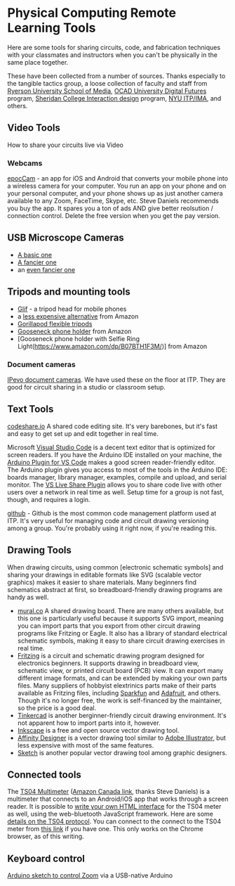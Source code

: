 # Physical Computing Remote Learning Tools

Here are some tools for sharing circuits, code, and fabrication techniques with your classmates and instructors when you can't be physically in the same place together. 

These have been collected from a number of sources. Thanks especially to the tangible tactics group, a loose collection of faculty and staff from  [Ryerson University School of Media](https://www.ryerson.ca/rta/About/), [OCAD University Digital Futures](https://www.ocadu.ca/academics/undergraduate-studies/digital-futures) program, [Sheridan College Interaction design](https://academics.sheridancollege.ca/programs/bachelor-of-interaction-design) program, [NYU ITP/IMA](https://itp.nyu.edu), and others.  

## Video Tools

How to share your circuits live via Video

### Webcams

[epocCam](https://www.kinoni.com/) - an app for iOS and Android that converts your mobile phone into a wireless camera for your computer. You run an app on your phone and on your personal computer, and your phone shows up as just another camera available to any Zoom, FaceTime, Skype, etc. Steve Daniels recommends you buy the app. It spares you a ton of ads AND give better reolsution / connection control.  Delete the free version when you get the pay version.

## USB Microscope Cameras
* [A basic one](https://www.amazon.ca/gp/product/B00XNYXQHE)
* [A fancier one](https://www.amazon.ca/STPCTOU-Wireless-Microscope-50X-1000X-Handheld/dp/B07YL3HZCB)
* an [even fancier one](https://www.amazon.ca/Jiusion-Microscope-Resolution-Magnification-Compatible/dp/B081F64YLB)


## Tripods and mounting tools

* [Glif](https://www.studioneat.com/products/glif) - a tripod head for mobile phones
* a [less expensive alternative](https://smile.amazon.com/gp/product/B072KNBV21/ref=ppx_yo_dt_b_search_asin_title?ie=UTF8&psc=1) from Amazon
* [Gorillapod flexible tripods](https://joby.com/us-en/gorillapod-flexible-camera-tripods/)
* [Gooseneck phone holder](https://www.amazon.com/Phone-Holder-Bed-Gooseneck-Mount/dp/B07PLF1KMB/) from Amazon
* [Gooseneck phone holder with Selfie Ring Light(https://www.amazon.com/dp/B07BTH1F3M/)] from Amazon




### Document cameras

[IPevo document cameras](https://www.ipevo.com/products/vz-r
). We have used these on the floor at ITP. They are good for circuit sharing in a studio or classroom setup.

## Text Tools

[codeshare.io](https://codeshare.io/) A shared code editing site. It's very barebones, but it's fast and easy to get set up and edit together in real time. 

Microsoft [Visual Studio Code](https://code.visualstudio.com/) is a decent text editor that is optimized for screen readers. If you have the Arduino IDE installed on your machine, the [Arduino Plugin for VS Code](https://marketplace.visualstudio.com/items?itemName=vsciot-vscode.vscode-arduino) makes a good screen reader-friendly editor. The Arduino plugin gives you access to most of the tools in the Arduino IDE: boards manager, library manager, examples, compile and upload, and serial monitor. The [VS Live Share Plugin](https://marketplace.visualstudio.com/items?itemName=MS-vsliveshare.vsliveshare) allows you to share code live with other users over a network in real time as well. Setup time for a group is not fast, though, and requires a login.


[github](https://github.com/) - Github is the most common code management platform used at ITP. It's very useful for managing code and circuit drawing versioning among a group. You're probably using it right now, if you're reading this. 

## Drawing Tools

When drawing circuits, using common [electronic schematic symbols] and sharing your drawings in editable formats like SVG (scalable vector graphics) makes it easier to share materials. Many beginners find schematics abstract at first, so breadboard-friendly drawing programs are handy as well.

* [mural.co](https://www.mural.co/) A shared drawing board. There are many others available, but this one is particularly useful because it supports SVG import, meaning you can import parts that you export from other circuit drawing programs like Fritzing or Eagle. It also has a library of standard electrical schematic symbols, making it easy to share circuit drawing exercises in real time.
* [Fritzing](https://fritzing.org/) is a circuit and schematic drawing program designed for electronics beginners. It supports drawing in breadboard view, schematic view, or printed circuit board (PCB) view. It can export many different image formats, and can be extended by making your own parts files. Many suppliers of hobbyist elextrinics parts make  of their parts available as Fritzing files, including [Sparkfun](https://github.com/sparkfun/Fritzing_Parts) and [Adafruit](https://github.com/adafruit/Fritzing-Library), and others.  Though it's no longer free, the work is self-financed by the maintainer, so the price is a good deal. 
* [Tinkercad](https://www.tinkercad.com/learn/circuits) is another berginner-friendly circuit drawing environment. It's not apparent how to import parts into it, however.
* [Inkscape](https://inkscape.org/) is a free and open source vector drawing tool.
* [Affinity Designer](https://affinity.serif.com/en-us/designer/) is a vector drawing tool similar to [Adobe Illustrator](https://www.adobe.com/products/illustrator.html), but less expensive with most of the same features. 
* [Sketch](https://www.sketch.com/) is another popular vector drawing tool among graphic designers. 

## Connected tools

The [TS04 Multimeter](https://www.generaltools.com/ts04-digitalmultimeter) ([Amazon Canada link](https://www.amazon.ca/General-Tools-TS04-Multimeter-Auto-Ranging/dp/B01FHQ3V8O), thanks Steve Daniels) is a multimeter that connects to an Android/iOS app that works through a screen reader. It is possible to [write your own HTML interface](https://github.com/tigoe/TS04-Bluetooth-Meter) for the TS04 meter as well, using the web-bluetooth JavaScript framework. Here are some [details on the TS04 protocol](https://www.tigoe.com/pcomp/code/javascript/1309/). You can connect to the connect to the TS04 meter from [this link](https://htmlpreview.github.io/?https://raw.githubusercontent.com/tigoe/TS04-Bluetooth-Meter/master/index.html) if you have one. This only works on the Chrome browser, as of this writing. 

##  Keyboard control 

[Arduino sketch to control Zoom](https://github.com/ITPNYU/physcomp/tree/master/Labs/LabKeyboardZoom/KeyboardPushbuttonZoomControl) via a USB-native Arduino

